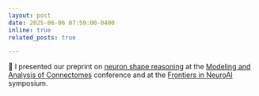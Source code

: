 ```yaml
---
layout: post
date: 2025-06-06 07:59:00-0400
inline: true
related_posts: true

---
```


💬 I presented our preprint on [neuron shape reasoning](https://jakobtroidl.github.io/assets/pdf/neuron_shape_seasoning_preprint.pdf) at the [Modeling and Analysis of Connectomes](https://www.janelia.org/you-janelia/conferences/analysis-and-modeling-of-connectomes) conference and at the [Frontiers in NeuroAI](https://kempnerinstitute.harvard.edu/frontiers-in-neuroai/) symposium.